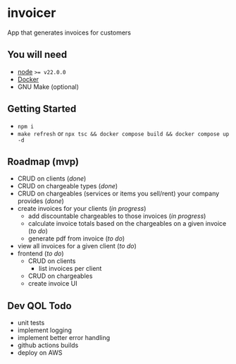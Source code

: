 # invoicer

App that generates invoices for customers

## You will need
 - [node](https://nodejs.org/en) `>= v22.0.0`
 - [Docker](https://docs.docker.com/desktop/)
 - GNU Make (optional)

## Getting Started
 - `npm i`
 - `make refresh` or `npx tsc && docker compose build && docker compose up -d`

## Roadmap (mvp)
 - CRUD on clients (*done*)
 - CRUD on chargeable types (*done*)
 - CRUD on chargeables (services or items you sell/rent) your company provides (*done*)
 - create invoices for your clients (*in progress*)
    - add discountable chargeables to those invoices (*in progress*)
    - calculate invoice totals based on the chargeables on a given invoice (*to do*)
    - generate pdf from invoice (*to do*)
 - view all invoices for a given client (*to do*)
 - frontend (*to do*)
    - CRUD on clients
        - list invoices per client
    - CRUD on chargeables
    - create invoice UI

## Dev QOL Todo
 - unit tests
 - implement logging
 - implement better error handling
 - github actions builds
 - deploy on AWS
